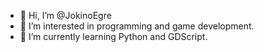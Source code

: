 - 👋 Hi, I’m @JokinoEgre
- 👀 I’m interested in programming and game development.
- 🌱 I’m currently learning Python and GDScript.

<!---
JokinoEgre/JokinoEgre is a ✨ special ✨ repository because its `README.md` (this file) appears on your GitHub profile.
You can click the Preview link to take a look at your changes.
--->
